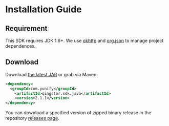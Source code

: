 # Installation Guide

## Requirement

This SDK requires JDK 1.6+. We use [okhttp](https://github.com/square/okhttp) and [org.json](https://github.com/stleary/JSON-java) to manage project dependences.


## Download

Download [the latest JAR](https://github.com/yunify/qingstor-sdk-java/releases/download/2.1.1/qingstor-sdk-java-2.1.2.jar) or grab via Maven:

```xml
<dependency>
  <groupId>com.yunify</groupId>
	<artifactId>qingstor.sdk.java</artifactId>
	<version>2.1.1</version>
</dependency>
```


You can download a specified version of zipped binary release in the repository [releases page](https://github.com/yunify/qingstor-sdk-java/releases).



